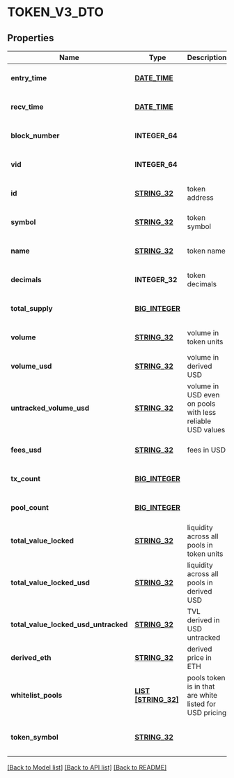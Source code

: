 # TOKEN_V3_DTO

## Properties
Name | Type | Description | Notes
------------ | ------------- | ------------- | -------------
**entry_time** | [**DATE_TIME**](DATE_TIME.md) |  | [optional] [default to null]
**recv_time** | [**DATE_TIME**](DATE_TIME.md) |  | [optional] [default to null]
**block_number** | **INTEGER_64** |  | [optional] [default to null]
**vid** | **INTEGER_64** |  | [optional] [default to null]
**id** | [**STRING_32**](STRING_32.md) | token address | [optional] [default to null]
**symbol** | [**STRING_32**](STRING_32.md) | token symbol | [optional] [default to null]
**name** | [**STRING_32**](STRING_32.md) | token name | [optional] [default to null]
**decimals** | **INTEGER_32** | token decimals | [optional] [default to null]
**total_supply** | [**BIG_INTEGER**](BigInteger.md) |  | [optional] [default to null]
**volume** | [**STRING_32**](STRING_32.md) | volume in token units | [optional] [default to null]
**volume_usd** | [**STRING_32**](STRING_32.md) | volume in derived USD | [optional] [default to null]
**untracked_volume_usd** | [**STRING_32**](STRING_32.md) | volume in USD even on pools with less reliable USD values | [optional] [default to null]
**fees_usd** | [**STRING_32**](STRING_32.md) | fees in USD | [optional] [default to null]
**tx_count** | [**BIG_INTEGER**](BigInteger.md) |  | [optional] [default to null]
**pool_count** | [**BIG_INTEGER**](BigInteger.md) |  | [optional] [default to null]
**total_value_locked** | [**STRING_32**](STRING_32.md) | liquidity across all pools in token units | [optional] [default to null]
**total_value_locked_usd** | [**STRING_32**](STRING_32.md) | liquidity across all pools in derived USD | [optional] [default to null]
**total_value_locked_usd_untracked** | [**STRING_32**](STRING_32.md) | TVL derived in USD untracked | [optional] [default to null]
**derived_eth** | [**STRING_32**](STRING_32.md) | derived price in ETH | [optional] [default to null]
**whitelist_pools** | [**LIST [STRING_32]**](STRING_32.md) | pools token is in that are white listed for USD pricing | [optional] [default to null]
**token_symbol** | [**STRING_32**](STRING_32.md) |  | [optional] [readonly] [default to null]

[[Back to Model list]](../README.md#documentation-for-models) [[Back to API list]](../README.md#documentation-for-api-endpoints) [[Back to README]](../README.md)


